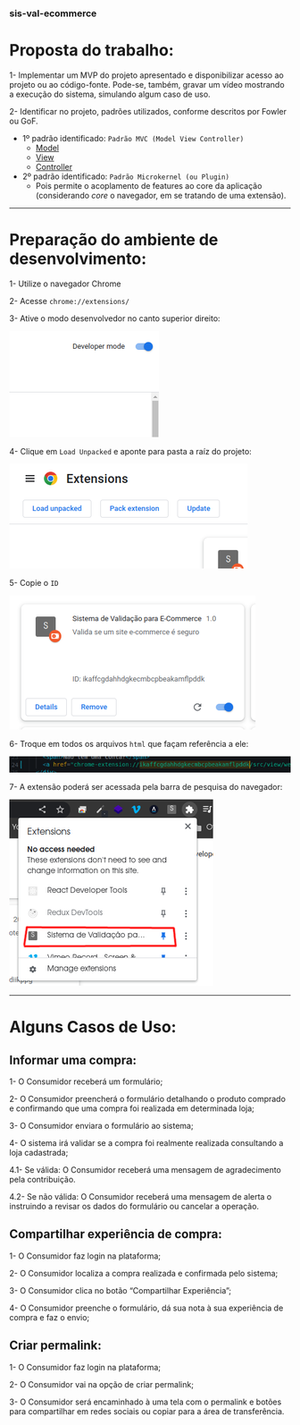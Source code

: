 ### sis-val-ecommerce

# Proposta do trabalho:

1- Implementar um MVP do projeto apresentado e disponibilizar acesso ao projeto ou ao código-fonte. Pode-se, também, gravar um vídeo mostrando a execução do sistema, simulando algum caso de uso.


2- Identificar no projeto, padrões utilizados, conforme descritos por Fowler ou GoF.
  - 1º padrão identificado: `Padrão MVC (Model View Controller)`
      - [Model](https://github.com/afpaiva/sis-val-ecommerce/tree/main/src/models)
      - [View](https://github.com/afpaiva/sis-val-ecommerce/tree/main/src/view)
      - [Controller](https://github.com/afpaiva/sis-val-ecommerce/tree/main/src/view)
  - 2º padrão identificado: `Padrão Microkernel (ou Plugin)`
      - Pois permite o acoplamento de features ao core da aplicação (considerando *core* o navegador, em se tratando de uma extensão).

<hr/>

# Preparação do ambiente de desenvolvimento:

1- Utilize o navegador Chrome

2- Acesse `chrome://extensions/`

3- Ative o modo desenvolvedor no canto superior direito:

![](./src/view/assets/instructions_01.png)

4- Clique em `Load Unpacked` e aponte para pasta a raíz do projeto:

![](./src/view/assets/instructions_02.png)

5-  Copie o `ID`

![](./src/view/assets/instructions_03.png)

6- Troque em todos os arquivos `html` que façam referência a ele:

![](./src/view/assets/instructions_04.png)

7- A extensão poderá ser acessada pela barra de pesquisa do navegador:

![](./src/view/assets/instructions_05.png)


<hr/>

# Alguns Casos de Uso:

## Informar uma compra:

1- O Consumidor receberá um formulário;

2- O Consumidor preencherá o formulário detalhando o produto comprado e confirmando que uma compra foi realizada em determinada loja;

3- O Consumidor enviara o formulário ao sistema;

4- O sistema irá validar se a compra foi realmente realizada consultando a loja cadastrada;

4.1- Se válida: O Consumidor receberá uma mensagem de agradecimento pela contribuição.

4.2- Se não válida: O Consumidor receberá uma mensagem de alerta o instruindo a revisar os dados do formulário ou cancelar a operação.

## Compartilhar experiência de compra:

1- O Consumidor faz login na plataforma;

2- O Consumidor localiza a compra realizada e confirmada pelo sistema;

3- O Consumidor clica no botão “Compartilhar Experiência”;

4- O Consumidor preenche o formulário, dá sua nota à sua experiência de compra e faz o envio;

## Criar permalink:

1- O Consumidor faz login na plataforma;

2- O Consumidor vai na opção de criar permalink;

3- O Consumidor será encaminhado à uma tela com o permalink e botões para compartilhar em redes sociais ou copiar para a área de transferência.
